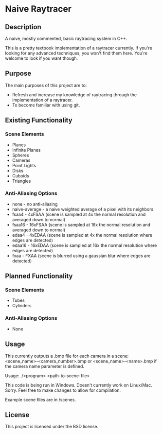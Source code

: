 # Naive Raytracer

## Description

A naive, mostly commented, basic raytracing system in C++.

This is a pretty textbook implementation of a raytracer currently.  If you're looking for any advanced techniques, you won't find them here.  You're welcome to look if you want though.

## Purpose

The main purposes of this project are to:  
* Refresh and increase my knowledge of raytracing through the implementation of a raytracer.  
* To become familiar with using git.

## Existing Functionality

### Scene Elements

* Planes  
* Infinite Planes  
* Spheres  
* Cameras  
* Point Lights  
* Disks  
* Cuboids  
* Triangles  

### Anti-Aliasing Options

* none - no anti-aliasing  
* naive-average - a naive weighted average of a pixel with its neighbors  
* fsaa4 - 4xFSAA (scene is sampled at 4x the normal resolution and averaged down to normal)  
* fsaa16 - 16xFSAA (scene is sampled at 16x the normal resolution and averaged down to normal)  
* edaa4 - 4xEDAA (scene is sampled at 4x the normal resolution where edges are detected)  
* edaa16 - 16xEDAA (scene is sampled at 16x the normal resolution where edges are detected)  
* fxaa - FXAA (scene is blurred using a gaussian blur where edges are detected)  

## Planned Functionality

### Scene Elements

* Tubes  
* Cylinders  

### Anti-Aliasing Options

* None

## Usage

This currently outputs a .bmp file for each camera in a scene: \<scene_name\>-\<camera_number\>.bmp or \<scene_name\>-\<name\>.bmp if the camera name parameter is defined.

Usage: ./\<program\> \<path-to-scene-file\>

This code is being run in Windows. Doesn't currently work on Linux/Mac. Sorry. Feel free to make changes to allow for compilation.

Example scene files are in /scenes.

## License

This project is licensed under the BSD license.

